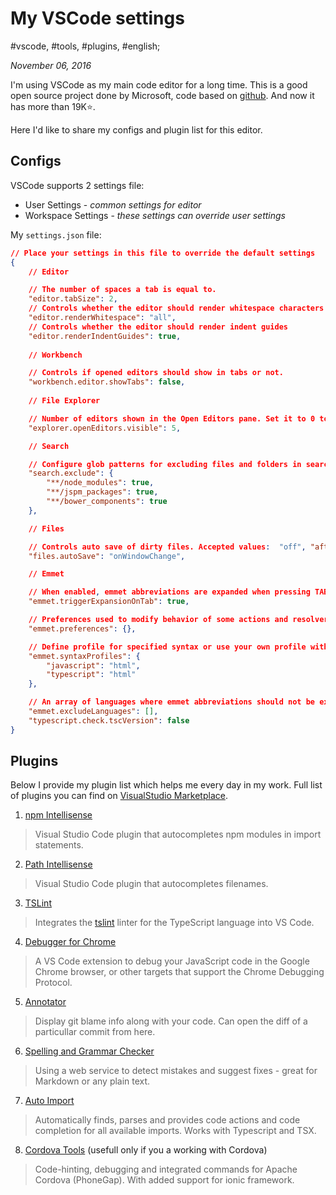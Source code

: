 # My VSCode settings

#vscode, #tools, #plugins, #english;

_November 06, 2016_

I'm using VSCode as my main code editor for a long time. 
This is a good open source project done by Microsoft, code based on [github](https://github.com/Microsoft/vscode).
And now it has more than 19K⭐️. 

Here I'd like to share my configs and plugin list for this editor.

## Configs

VSCode supports 2 settings file: 

* User Settings - _common settings for editor_
* Workspace Settings - _these settings can override user settings_

My ```settings.json``` file:

```json
// Place your settings in this file to override the default settings
{
    // Editor

    // The number of spaces a tab is equal to.
    "editor.tabSize": 2,
    // Controls whether the editor should render whitespace characters
    "editor.renderWhitespace": "all",
    // Controls whether the editor should render indent guides
    "editor.renderIndentGuides": true,
    
    // Workbench

    // Controls if opened editors should show in tabs or not.
    "workbench.editor.showTabs": false,
    
    // File Explorer

    // Number of editors shown in the Open Editors pane. Set it to 0 to hide the pane.
    "explorer.openEditors.visible": 5,

    // Search

    // Configure glob patterns for excluding files and folders in searches. Inherits all glob patterns from the files.exclude setting.
    "search.exclude": {
        "**/node_modules": true,
        "**/jspm_packages": true,
        "**/bower_components": true
    },

    // Files

    // Controls auto save of dirty files. Accepted values:  "off", "afterDelay", "onFocusChange" (editor loses focus), "onWindowChange" (window loses focus). If set to "afterDelay", you can configure the delay in "files.autoSaveDelay".
    "files.autoSave": "onWindowChange",

    // Emmet

    // When enabled, emmet abbreviations are expanded when pressing TAB.
    "emmet.triggerExpansionOnTab": true,

    // Preferences used to modify behavior of some actions and resolvers of Emmet.
    "emmet.preferences": {},

    // Define profile for specified syntax or use your own profile with specific rules.
    "emmet.syntaxProfiles": {
        "javascript": "html",
        "typescript": "html"
    },

    // An array of languages where emmet abbreviations should not be expanded.
    "emmet.excludeLanguages": [],
    "typescript.check.tscVersion": false
}
```

## Plugins

Below I provide my plugin list which helps me every day in my work. 
Full list of plugins you can find on [VisualStudio Marketplace](https://marketplace.visualstudio.com/).

1. [npm Intellisense](https://marketplace.visualstudio.com/items?itemName=christian-kohler.npm-intellisense)

> Visual Studio Code plugin that autocompletes npm modules in import statements.

2. [Path Intellisense](https://marketplace.visualstudio.com/items?itemName=christian-kohler.path-intellisense)

> Visual Studio Code plugin that autocompletes filenames.

3. [TSLint](https://marketplace.visualstudio.com/items?itemName=eg2.tslint)

> Integrates the [tslint](https://github.com/palantir/tslint) linter for the TypeScript language into VS Code.

4. [Debugger for Chrome](https://marketplace.visualstudio.com/items?itemName=msjsdiag.debugger-for-chrome)

> A VS Code extension to debug your JavaScript code in the Google Chrome browser, or other targets that support the Chrome Debugging Protocol.

5. [Annotator](https://marketplace.visualstudio.com/items?itemName=ryu1kn.annotator)

> Display git blame info along with your code. Can open the diff of a particullar commit from here.

6. [Spelling and Grammar Checker](https://marketplace.visualstudio.com/items?itemName=seanmcbreen.Spell)

> Using a web service to detect mistakes and suggest fixes - great for Markdown or any plain text.

7. [Auto Import](https://marketplace.visualstudio.com/items?itemName=steoates.autoimport)

> Automatically finds, parses and provides code actions and code completion for all available imports. Works with Typescript and TSX.

8. [Cordova Tools](https://marketplace.visualstudio.com/items?itemName=vsmobile.cordova-tools) (usefull only if you a working with Cordova)

> Code-hinting, debugging and integrated commands for Apache Cordova (PhoneGap). With added support for ionic framework.
